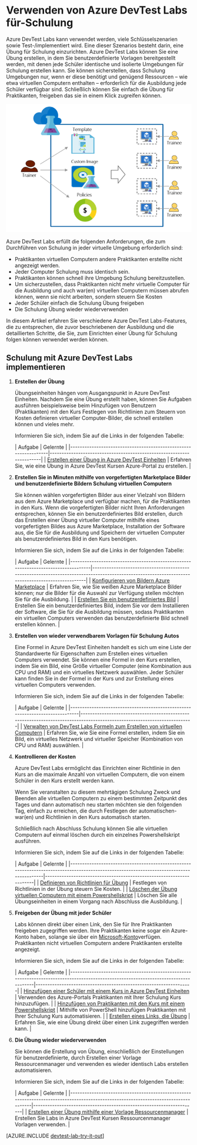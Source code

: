<properties
    pageTitle="Verwenden von Azure DevTest Labs für Schulung | Microsoft Azure"
    description="Erfahren Sie, wie Azure DevTest Labs für Schulung Szenarien verwendet werden soll."
    services="devtest-lab,virtual-machines"
    documentationCenter="na"
    authors="steved0x"
    manager="douge"
    editor=""/>

<tags
    ms.service="devtest-lab"
    ms.workload="na"
    ms.tgt_pltfrm="na"
    ms.devlang="na"
    ms.topic="article"
    ms.date="09/12/2016"
    ms.author="sdanie"/>

# <a name="use-azure-devtest-labs-for-training"></a>Verwenden von Azure DevTest Labs für-Schulung

Azure DevTest Labs kann verwendet werden, viele Schlüsselszenarien sowie Test-/implementiert wird. Eine dieser Szenarios besteht darin, eine Übung für Schulung einzurichten. Azure DevTest Labs können Sie eine Übung erstellen, in dem Sie benutzerdefinierte Vorlagen bereitgestellt werden, mit denen jede Schüler identische und isolierte Umgebungen für Schulung erstellen kann. Sie können sicherstellen, dass Schulung Umgebungen nur, wenn er diese benötigt und genügend Ressourcen – wie etwa virtuellen Computern enthalten – erforderlich für die Ausbildung jede Schüler verfügbar sind. Schließlich können Sie einfach die Übung für Praktikanten, freigeben das sie in einem Klick zugreifen können.   

![Verwenden von DevTest Labs für-Schulung](./media/devtest-lab-training-lab/devtest-lab-training.png)

Azure DevTest Labs erfüllt die folgenden Anforderungen, die zum Durchführen von Schulung in jeder virtuelle Umgebung erforderlich sind: 


-   Praktikanten virtuellen Computern andere Praktikanten erstellte nicht angezeigt werden.
-   Jeder Computer Schulung muss identisch sein.
-   Praktikanten können schnell ihre Umgebung Schulung bereitzustellen.
-   Um sicherzustellen, dass Praktikanten nicht mehr virtuelle Computer für die Ausbildung und auch war(en) virtuellen Computern müssen abrufen können, wenn sie nicht arbeiten, sondern steuern Sie Kosten
-   Jeder Schüler einfach die Schulung Übung freigeben
-   Die Schulung Übung wieder wiederverwenden


In diesem Artikel erfahren Sie verschiedene Azure DevTest Labs-Features, die zu entsprechen, die zuvor beschriebenen der Ausbildung und die detaillierten Schritte, die Sie, zum Einrichten einer Übung für Schulung folgen können verwendet werden können.  


## <a name="implementing-training-with-azure-devtest-labs"></a>Schulung mit Azure DevTest Labs implementieren

1. **Erstellen der Übung** 

    Übungseinheiten hängen vom Ausgangspunkt in Azure DevTest Einheiten. Nachdem Sie eine Übung erstellt haben, können Sie Aufgaben ausführen beispielsweise beim Hinzufügen von Benutzern (Praktikanten) mit den Kurs Festlegen von Richtlinien zum Steuern von Kosten definieren virtueller Computer-Bilder, die schnell erstellen können und vieles mehr.   

    Informieren Sie sich, indem Sie auf die Links in der folgenden Tabelle:

  	| Aufgabe                                                            | Gelernte                                                    |
|-----------------------------------------------------------------|----------------------------------------------------------------------|
| [Erstellen einer Übung in Azure DevTest Einheiten](devtest-lab-create-lab.md) | Erfahren Sie, wie eine Übung in Azure DevTest Kursen Azure-Portal zu erstellen. |

2. **Erstellen Sie in Minuten mithilfe von vorgefertigten Marketplace Bilder und benutzerdefinierte Bildern Schulung virtuellen Computern** 
    
    Sie können wählen vorgefertigten Bilder aus einer Vielzahl von Bildern aus dem Azure Marketplace und verfügbar machen, für die Praktikanten in den Kurs. Wenn die vorgefertigten Bilder nicht Ihren Anforderungen entsprechen, können Sie ein benutzerdefiniertes Bild erstellen, durch das Erstellen einer Übung virtueller Computer mithilfe eines vorgefertigten Bildes aus Azure Marketplace, Installation der Software aus, die Sie für die Ausbildung und Speichern der virtuellen Computer als benutzerdefiniertes Bild in den Kurs benötigen. 

    Informieren Sie sich, indem Sie auf die Links in der folgenden Tabelle:

  	| Aufgabe                                                                              | Gelernte                                                                                                                                  |
|-----------------------------------------------------------------------------------|-------------------------------------------------------------------------------------------------------------------------------------------------|
| [Konfigurieren von Bildern Azure Marketplace](devtest-lab-configure-marketplace-images.md) | Erfahren Sie, wie Sie weißen Azure Marketplace Bilder können; nur die Bilder für die Auswahl zur Verfügung stellen möchten Sie für die Ausbildung.                 |
| [Erstellen Sie ein benutzerdefiniertes Bild](devtest-lab-create-template.md)                           | Erstellen Sie ein benutzerdefiniertes Bild, indem Sie vor dem Installieren der Software, die Sie für die Ausbildung müssen, sodass Praktikanten ein virtuellen Computers verwenden das benutzerdefinierte Bild schnell erstellen können. |

3. **Erstellen von wieder verwendbarem Vorlagen für Schulung Autos** 

    Eine Formel in Azure DevTest Einheiten handelt es sich um eine Liste der Standardwerte für Eigenschaften zum Erstellen eines virtuellen Computers verwendet. Sie können eine Formel in den Kurs erstellen, indem Sie ein Bild, eine Größe virtueller Computer (eine Kombination aus CPU und RAM) und ein virtuelles Netzwerk auswählen. Jeder Schüler kann finden Sie in der Formel in der Kurs und zur Erstellung eines virtuellen Computers verwenden. 

    Informieren Sie sich, indem Sie auf die Links in der folgenden Tabelle:

  	| Aufgabe                                                                         | Gelernte                                                                                                          |
|------------------------------------------------------------------------------|-------------------------------------------------------------------------------------------------------------------------|
| [Verwalten von DevTest Labs Formeln zum Erstellen von virtuellen Computern](devtest-lab-manage-formulas.md) | Erfahren Sie, wie Sie eine Formel erstellen, indem Sie ein Bild, ein virtuelles Netzwerk und virtueller Speicher (Kombination von CPU und RAM) auswählen. |

4. **Kontrollieren der Kosten**

    Azure DevTest Labs ermöglicht das Einrichten einer Richtlinie in den Kurs an die maximale Anzahl von virtuellen Computern, die von einem Schüler in den Kurs erstellt werden kann. 

    Wenn Sie veranstalten zu diesem mehrtägigen Schulung Zweck und Beenden alle virtuellen Computern zu einem bestimmten Zeitpunkt des Tages und dann automatisch neu starten möchten sie den folgenden Tag, einfach zu erreichen, die durch Festlegen der automatischen-war(en) und Richtlinien in den Kurs automatisch starten. 

    Schließlich nach Abschluss Schulung können Sie alle virtuellen Computern auf einmal löschen durch ein einzelnes Powershellskript ausführen. 

    Informieren Sie sich, indem Sie auf die Links in der folgenden Tabelle:

  	| Aufgabe                                                                                                                                    | Gelernte                                                      |
|-----------------------------------------------------------------------------------------------------------------------------------------|---------------------------------------------------------------------|
| [Definieren von Richtlinien für Übung](devtest-lab-set-lab-policy.md)                                                                                    | Festlegen von Richtlinien in der Übung steuern Sie Kosten.                       |
| [Löschen der Übung virtuellen Computern mit einem Powershellskript](devtest-lab-faq.md#how-can-i-automate-the-process-of-deleting-all-the-vms-in-my-lab) | Löschen Sie alle Übungseinheiten in einem Vorgang nach Abschluss die Ausbildung. |

5. **Freigeben der Übung mit jeder Schüler**

    Labs können direkt über einen Link, den Sie für Ihre Praktikanten freigeben zugegriffen werden. Ihre Praktikanten keine sogar ein Azure-Konto haben, solange sie über ein [Microsoft-Konto](devtest-lab-faq.md#what-is-a-microsoft-account)verfügen. Praktikanten nicht virtuellen Computern andere Praktikanten erstellte angezeigt.  

    Informieren Sie sich, indem Sie auf die Links in der folgenden Tabelle:

  	| Aufgabe                                                                                                                                | Gelernte                                                   |
|-------------------------------------------------------------------------------------------------------------------------------------|------------------------------------------------------------------|
| [Hinzufügen einer Schüler mit einem Kurs in Azure DevTest Einheiten](devtest-lab-add-devtest-user.md)                                                     | Verwenden des Azure-Portals Praktikanten mit Ihrer Schulung Kurs hinzuzufügen.       |
| [Hinzufügen von Praktikanten mit den Kurs mit einem Powershellskript](devtest-lab-add-devtest-user.md#add-an-external-user-to-a-lab-using-powershell) | Mithilfe von PowerShell hinzufügen Praktikanten mit Ihrer Schulung Kurs automatisieren. |
| [Erstellen eines Links, die Übung](devtest-lab-faq.md#how-do-i-share-a-direct-link-to-my-lab)                                                  | Erfahren Sie, wie eine Übung direkt über einen Link zugegriffen werden kann.        |

6. **Die Übung wieder wiederverwenden** 

    Sie können die Erstellung von Übung, einschließlich der Einstellungen für benutzerdefinierte, durch Erstellen einer Vorlage Ressourcenmanager und verwenden es wieder identisch Labs erstellen automatisieren. 

    Informieren Sie sich, indem Sie auf die Links in der folgenden Tabelle:

  	| Aufgabe                                                                                                                               | Gelernte                                                      |
|------------------------------------------------------------------------------------------------------------------------------------|---------------------------------------------------------------------|
| [Erstellen einer Übung mithilfe einer Vorlage Ressourcenmanager](devtest-lab-faq.md#how-do-i-create-a-lab-from-an-azure-resource-manager-template) | Erstellen Sie Labs in Azure DevTest Kursen Ressourcenmanager Vorlagen verwenden. |

[AZURE.INCLUDE [devtest-lab-try-it-out](../../includes/devtest-lab-try-it-out.md)]  

